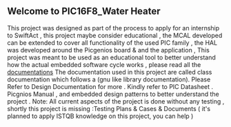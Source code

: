 ## Welcome to PIC16F8_Water Heater 

This project was designed as part of the process to apply for an internship to SwiftAct , this project maybe consider educational , the MCAL developed can be extended to cover all functionality of the used PIC family , the HAL was developed around the Picgenios board & and the application , This project was meant to be used as an educational tool to better understand how the actual embedded software cycle works , please read all the [documentations](https://amr-mkamal.github.io/PIC16F_Water_Heater/html/index.html
)
The documentation used in this project are called class documentation which follows a (gnu like library documentation). Please Refer to Design Documentation for more . Kindly refer to PIC Datasheet . Picgnios Manual , and embedded design patterns to better understand the project . Note: All current aspects of the project is done without any testing , shortly this project is missing :Testing Plans & Cases & Documents ( it's planned to apply ISTQB knowledge on this project, you can help )
